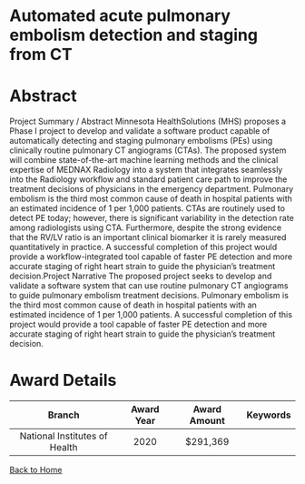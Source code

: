 
Automated acute pulmonary embolism detection and staging from CT
================================================================

# Abstract


Project Summary / Abstract
Minnesota HealthSolutions (MHS) proposes a Phase I project to develop and validate a software
product capable of automatically detecting and staging pulmonary embolisms (PEs) using clinically
routine pulmonary CT angiograms (CTAs). The proposed system will combine state-of-the-art
machine learning methods and the clinical expertise of MEDNAX Radiology into a system that
integrates seamlessly into the Radiology workflow and standard patient care path to improve the
treatment decisions of physicians in the emergency department. Pulmonary embolism is the third
most common cause of death in hospital patients with an estimated incidence of 1 per 1,000
patients. CTAs are routinely used to detect PE today; however, there is significant variability in the
detection rate among radiologists using CTA. Furthermore, despite the strong evidence that the
RV/LV ratio is an important clinical biomarker it is rarely measured quantitatively in practice. A
successful completion of this project would provide a workflow-integrated tool capable of faster PE
detection and more accurate staging of right heart strain to guide the physician’s treatment
decision.Project Narrative
The proposed project seeks to develop and validate a software system that can use routine
pulmonary CT angiograms to guide pulmonary embolism treatment decisions. Pulmonary embolism
is the third most common cause of death in hospital patients with an estimated incidence of 1 per
1,000 patients. A successful completion of this project would provide a tool capable of faster PE
detection and more accurate staging of right heart strain to guide the physician’s treatment
decision.  

# Award Details

|Branch|Award Year|Award Amount|Keywords|
| :---: | :---: | :---: | :---: |
|National Institutes of Health|2020|$291,369||
  
  


[Back to Home](https://github.com/chrischow/dod_sbir_awards/Reports/JH/#2454)